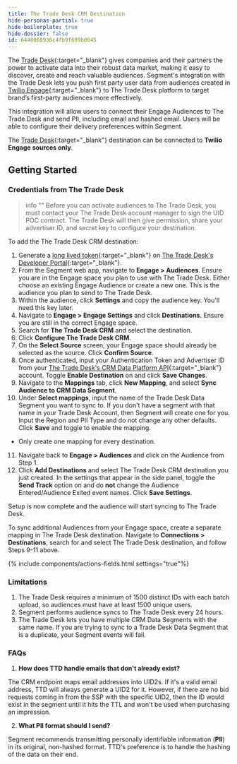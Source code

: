 ```yaml
---
title: The Trade Desk CRM Destination
hide-personas-partial: true
hide-boilerplate: true
hide-dossier: false
id: 6440068936c4fb9f699b0645
---
```



The [Trade Desk](https://www.thetradedesk.com/us){:target="_blank"} gives companies and their partners the power to activate data into their robust data market, making it easy to discover, create and reach valuable audiences. Segment's integration with the Trade Desk lets you push first party user data from audiences created in [Twilio Engage](https://www.twilio.com/en-us/engage){:target="_blank"} to The Trade Desk platform to target brand’s first-party audiences more effectively. 

This integration will allow users to connect their Engage Audiences to The Trade Desk and send PII, including email and hashed email. Users will be able to configure their delivery preferences within Segment.

The [Trade Desk](https://www.thetradedesk.com/us){:target="_blank"} destination can be connected to **Twilio Engage sources only**.

## Getting Started

### Credentials from The Trade Desk 

> info ""
> Before you can activate audiences to The Trade Desk, you must contact your The Trade Desk account manager to sign the UID POC contract. The Trade Desk will then give permission, share your advertiser ID, and secret key to configure your destination.

To add the The Trade Desk CRM destination:

1. Generate a [long lived token](https://partner.thetradedesk.com/v3/portal/api/doc/Authentication#ui-method-create){:target="_blank"} on [The Trade Desk's Developer Portal](https://api.thetradedesk.com/v3/tokens){:target="_blank"}.
2. From the Segment web app, navigate to **Engage > Audiences**. Ensure you are in the Engage space you plan to use with The Trade Desk. Either choose an existing Engage Audience or create a new one. This is the audience you plan to send to The Trade Desk.
3. Within the audience, click **Settings** and copy the audience key. You'll need this key later.
4. Navigate to **Engage > Engage Settings** and click **Destinations**. Ensure you are still in the correct Engage space.
5. Search for **The Trade Desk CRM** and select the destination.
6. Click **Configure The Trade Desk CRM**.
7. On the **Select Source** screen, your Engage space should already be selected as the source. Click **Confirm Source**.
8. Once authenticated, input your Authentication Token and Advertiser ID from your [The Trade Desk's CRM Data Platform API](https://api.thetradedesk.com/v3/portal/data/doc/DataIntegrateCRMData){:target="_blank"} account. Toggle **Enable Destination** on and click **Save Changes**.
9. Navigate to the **Mappings** tab, click **New Mapping**, and select **Sync Audience to CRM Data Segment**.
10. Under **Select mappings**, input the name of the Trade Desk Data Segment you want to sync to. If you don't have a segment with that name in your Trade Desk Account, then Segment will create one for you. Input the Region and PII Type and do not change any other defaults. Click **Save** and toggle to enable the mapping.
  - Only create one mapping for every destination. 
11. Navigate back to **Engage > Audiences** and click on the Audience from Step 1. 
12. Click **Add Destinations** and select The Trade Desk CRM destination you just created. In the settings that appear in the side panel, toggle the **Send Track** option on and do **not** change the Audience Entered/Audience Exited event names. Click **Save Settings**.

Setup is now complete and the audience will start syncing to The Trade Desk.

To sync additional Audiences from your Engage space, create a separate mapping in The Trade Desk destination. Navigate to **Connections > Destinations**, search for and select The Trade Desk destination, and follow Steps 9-11 above.

{% include components/actions-fields.html settings="true"%}


### Limitations

1. The Trade Desk requires a minimum of 1500 distinct IDs with each batch upload, so audiences must have at least 1500 unique users.
2. Segment performs audience syncs to The Trade Desk every 24 hours.
3. The Trade Desk lets you have multiple CRM Data Segments with the same name. If you are trying to sync to a Trade Desk Data Segment that is a duplicate, your Segment events will fail.

### FAQs 

1. **How does TTD handle emails that don't already exist?**

The CRM endpoint maps email addresses into UID2s. If it's a valid email address, TTD will always generate a UID2 for it. However, if there are no bid requests coming in from the SSP with the specific UID2, then the ID would exist in the segment until it hits the TTL and won't be used when purchasing an impression. 

2. **What PII format should I send?**

Segment recommends transmitting personally identifiable information (**PII**) in its original, non-hashed format. TTD's preference is to handle the hashing of the data on their end. 

